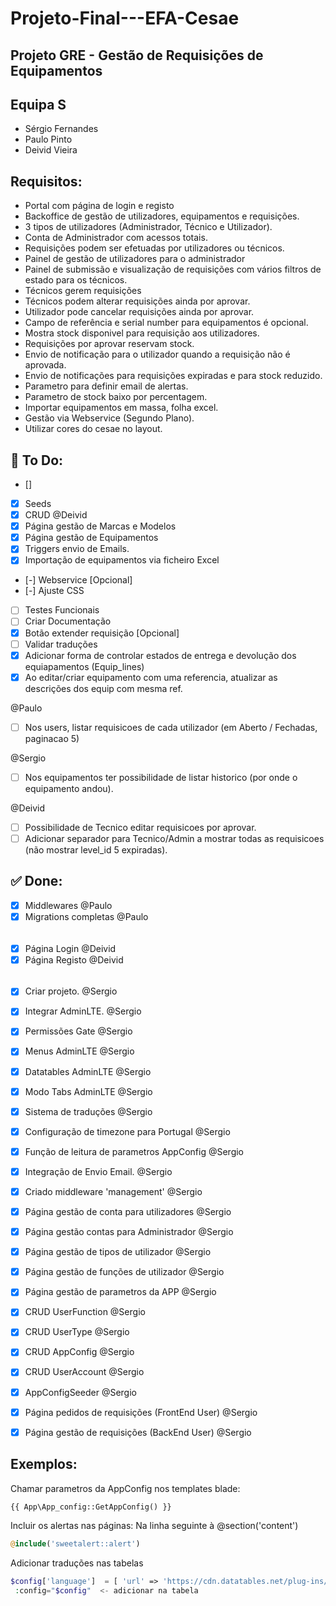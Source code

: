 # Projeto-Final---EFA-Cesae

## Projeto GRE - Gestão de Requisições de Equipamentos

## Equipa S
 - Sérgio Fernandes
 - Paulo Pinto
 - Deivid Vieira

## Requisitos: 

- Portal com página de login e registo
- Backoffice de gestão de utilizadores, equipamentos e requisições.
- 3 tipos de utilizadores (Administrador, Técnico e Utilizador).
- Conta de Administrador com acessos totais.
- Requisições podem ser efetuadas por utilizadores ou técnicos.
- Painel de gestão de utilizadores para o administrador
- Painel de submissão e visualização de requisições com vários filtros de estado para os técnicos.
- Técnicos gerem requisições
- Técnicos podem alterar requisições ainda por aprovar.
- Utilizador pode cancelar requisições ainda por aprovar.
- Campo de referência e serial number para equipamentos é opcional.
- Mostra stock disponivel para requisição aos utilizadores.
- Requisições por aprovar reservam stock.
- Envio de notificação para o utilizador quando a requisição não é aprovada.
- Envio de notificações para requisições expiradas e para stock reduzido.
- Parametro para definir email de alertas.
- Parametro de stock baixo por percentagem.
- Importar equipamentos em massa, folha excel.
- Gestão via Webservice (Segundo Plano).
- Utilizar cores do cesae no layout.


## :rotating_light: To Do:

- []





- [x] Seeds
- [X] CRUD @Deivid
- [x] Página gestão de Marcas e Modelos
- [x] Página gestão de Equipamentos
- [x] Triggers envio de Emails.
- [x] Importação de equipamentos via ficheiro Excel
- [-] Webservice [Opcional]
- [-] Ajuste CSS
- [ ] Testes Funcionais
- [ ] Criar Documentação
- [x] Botão extender requisição [Opcional]
- [ ] Validar traduções
- [x] Adicionar forma de controlar estados de entrega e devolução dos equiapamentos (Equip_lines)
- [x] Ao editar/criar equipamento com uma referencia, atualizar as descrições dos equip com mesma ref.

@Paulo
- [ ] Nos users, listar requisicoes de cada utilizador (em Aberto / Fechadas, paginacao 5)

@Sergio
- [ ] Nos equipamentos ter possibilidade de listar historico (por onde o equipamento andou).

@Deivid
- [ ] Possibilidade de Tecnico editar requisicoes por aprovar. 
- [ ] Adicionar separador para Tecnico/Admin a mostrar todas as requisicoes (não mostrar level_id 5 expiradas).

## :white_check_mark: Done:
- [x] Middlewares @Paulo
- [x] Migrations completas @Paulo
###### 
- [x] Página Login @Deivid
- [x] Página Registo @Deivid
###### 
- [x] Criar projeto. @Sergio
- [x] Integrar AdminLTE. @Sergio
- [x] Permissões Gate @Sergio
- [x] Menus AdminLTE @Sergio
- [x] Datatables AdminLTE @Sergio
- [x] Modo Tabs AdminLTE @Sergio
- [x] Sistema de traduções @Sergio
- [x] Configuração de timezone para Portugal @Sergio
- [x] Função de leitura de parametros AppConfig @Sergio
- [x] Integração de Envio Email. @Sergio
- [x] Criado middleware 'management' @Sergio
- [x] Página gestão de conta para utilizadores @Sergio
- [x] Página gestão contas para Administrador @Sergio
- [x] Página gestão de tipos de utilizador @Sergio
- [x] Página gestão de funções de utilizador @Sergio
- [x] Página gestão de parametros da APP @Sergio
- [x] CRUD UserFunction @Sergio
- [x] CRUD UserType @Sergio
- [x] CRUD AppConfig @Sergio
- [x] CRUD UserAccount @Sergio
- [x] AppConfigSeeder @Sergio
- [x] Página pedidos de requisições (FrontEnd User) @Sergio
- [x] Página gestão de requisições (BackEnd User) @Sergio




## Exemplos:
Chamar parametros da AppConfig nos templates blade:
```php
{{ App\App_config::GetAppConfig() }}
```

Incluir os alertas nas páginas:
Na linha seguinte à @section('content')

```php
@include('sweetalert::alert')
```

Adicionar traduções nas tabelas

```php
$config['language']  = [ 'url' => 'https://cdn.datatables.net/plug-ins/1.13.1/i18n/pt-PT.json' ];
 :config="$config"  <- adicionar na tabela
```



